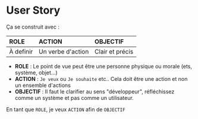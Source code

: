 # User Story


Ça se construit avec :

| ROLE | ACTION | OBJECTIF |
|:--|:--|:--|
| À definir | Un verbe d'action | Clair et précis |


- **ROLE** : Le point de vue peut être une personne physique ou morale (ets, système, objet...)
- **ACTION** : `Je veux` ou `Je souhaite` etc.. Cela doit être une action et non un ensemble d'actions
- **OBJECTIF** : Il faut le clarifier au sens "développeur", réfléchissez comme un système et pas comme un utilisateur.



En tant que `ROLE`, je veux `ACTION` afin de `OBJECTIF`